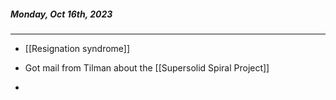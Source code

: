 ##### Monday, Oct 16th, 2023
---
- [[Resignation syndrome]]

- Got mail from Tilman about the [[Supersolid Spiral Project]]

- 